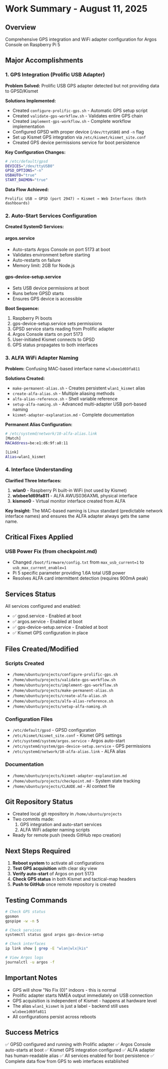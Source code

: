 # Work Summary - August 11, 2025

## Overview

Comprehensive GPS integration and WiFi adapter configuration for Argos Console on Raspberry Pi 5

## Major Accomplishments

### 1. GPS Integration (Prolific USB Adapter)

**Problem Solved:** Prolific USB GPS adapter detected but not providing data to GPSD/Kismet

**Solutions Implemented:**

- Created `configure-prolific-gps.sh` - Automatic GPS setup script
- Created `validate-gps-workflow.sh` - Validates entire GPS chain
- Created `implement-gps-workflow.sh` - Complete workflow implementation
- Configured GPSD with proper device (`/dev/ttyUSB0`) and `-n` flag
- Set up Kismet GPS integration via `/etc/kismet/kismet_site.conf`
- Created GPS device permissions service for boot persistence

**Key Configuration Changes:**

```bash
# /etc/default/gpsd
DEVICES="/dev/ttyUSB0"
GPSD_OPTIONS="-n"
USBAUTO="true"
START_DAEMON="true"
```

**Data Flow Achieved:**

```
Prolific USB → GPSD (port 2947) → Kismet → Web Interfaces (Both dashboards)
```

### 2. Auto-Start Services Configuration

**Created SystemD Services:**

#### argos.service

- Auto-starts Argos Console on port 5173 at boot
- Validates environment before starting
- Auto-restarts on failure
- Memory limit: 2GB for Node.js

#### gps-device-setup.service

- Sets USB device permissions at boot
- Runs before GPSD starts
- Ensures GPS device is accessible

**Boot Sequence:**

1. Raspberry Pi boots
2. gps-device-setup.service sets permissions
3. GPSD service starts reading from Prolific adapter
4. Argos Console starts on port 5173
5. User-initiated Kismet connects to GPSD
6. GPS status propagates to both interfaces

### 3. ALFA WiFi Adapter Naming

**Problem:** Confusing MAC-based interface name `wlxbee1d69fa811`

**Solutions Created:**

- `make-permanent-alias.sh` - Creates persistent `wlan1_kismet` alias
- `create-alfa-alias.sh` - Multiple aliasing methods
- `alfa-alias-reference.sh` - Shell variable reference
- `setup-alfa-naming.sh` - Advanced multi-adapter USB port-based naming
- `kismet-adapter-explanation.md` - Complete documentation

**Permanent Alias Configuration:**

```bash
# /etc/systemd/network/10-alfa-alias.link
[Match]
MACAddress=be:e1:d6:9f:a8:11

[Link]
Alias=wlan1_kismet
```

### 4. Interface Understanding

**Clarified Three Interfaces:**

1. **wlan0** - Raspberry Pi built-in WiFi (not used by Kismet)
2. **wlxbee1d69fa811** - ALFA AWUS036AXML physical interface
3. **kismon0** - Virtual monitor interface created from ALFA

**Key Insight:** The MAC-based naming is Linux standard (predictable network interface names) and ensures the ALFA adapter always gets the same name.

## Critical Fixes Applied

### USB Power Fix (from checkpoint.md)

- Changed `/boot/firmware/config.txt` from `max_usb_current=1` to `usb_max_current_enable=1`
- Pi 5 specific parameter providing 1.6A total USB power
- Resolves ALFA card intermittent detection (requires 900mA peak)

## Services Status

All services configured and enabled:

- ✅ gpsd.service - Enabled at boot
- ✅ argos.service - Enabled at boot
- ✅ gps-device-setup.service - Enabled at boot
- ✅ Kismet GPS configuration in place

## Files Created/Modified

### Scripts Created

- `/home/ubuntu/projects/configure-prolific-gps.sh`
- `/home/ubuntu/projects/validate-gps-workflow.sh`
- `/home/ubuntu/projects/implement-gps-workflow.sh`
- `/home/ubuntu/projects/make-permanent-alias.sh`
- `/home/ubuntu/projects/create-alfa-alias.sh`
- `/home/ubuntu/projects/alfa-alias-reference.sh`
- `/home/ubuntu/projects/setup-alfa-naming.sh`

### Configuration Files

- `/etc/default/gpsd` - GPSD configuration
- `/etc/kismet/kismet_site.conf` - Kismet GPS settings
- `/etc/systemd/system/argos.service` - Argos auto-start
- `/etc/systemd/system/gps-device-setup.service` - GPS permissions
- `/etc/systemd/network/10-alfa-alias.link` - ALFA alias

### Documentation

- `/home/ubuntu/projects/kismet-adapter-explanation.md`
- `/home/ubuntu/projects/checkpoint.md` - System state tracking
- `/home/ubuntu/projects/CLAUDE.md` - AI context file

## Git Repository Status

- Created local git repository in `/home/ubuntu/projects`
- Two commits made:
    1. GPS integration and auto-start services
    2. ALFA WiFi adapter naming scripts
- Ready for remote push (needs GitHub repo creation)

## Next Steps Required

1. **Reboot system** to activate all configurations
2. **Test GPS acquisition** with clear sky view
3. **Verify auto-start** of Argos on port 5173
4. **Check GPS status** in both Kismet and tactical-map headers
5. **Push to GitHub** once remote repository is created

## Testing Commands

```bash
# Check GPS status
gpsmon
gpspipe -w -n 5

# Check services
systemctl status gpsd argos gps-device-setup

# Check interfaces
ip link show | grep -E "wlan|wlx|kis"

# View Argos logs
journalctl -u argos -f
```

## Important Notes

- GPS will show "No Fix (0)" indoors - this is normal
- Prolific adapter starts NMEA output immediately on USB connection
- GPS acquisition is independent of Kismet - happens at hardware level
- The alias `wlan1_kismet` is just a label - backend still uses `wlxbee1d69fa811`
- All configurations persist across reboots

## Success Metrics

✅ GPSD configured and running with Prolific adapter
✅ Argos Console auto-starts at boot
✅ Kismet GPS integration configured
✅ ALFA adapter has human-readable alias
✅ All services enabled for boot persistence
✅ Complete data flow from GPS to web interfaces established
